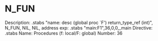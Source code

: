 # N_FUN

Description: .stabs "name: desc (global proc `F') return_type_ref (int)",
N_FUN, NIL, NIL, address
exp:  .stabs "main:F1",36,0,0,_main
Directive: .stabs
Name: Procedures
(f: local/F: global)
Number: 36